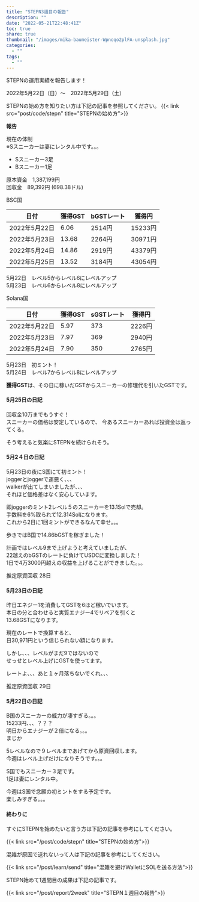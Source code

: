```yaml
---
title: "STEPN3週目の報告"
description: ""
date: "2022-05-21T22:48:41Z"
toc: true
share: true
thumbnail: "/images/mika-baumeister-Wpnoqo2plFA-unsplash.jpg"
categories:
  - ""
tags:
  - ""
---
```


STEPNの運用実績を報告します！

2022年5月22日（日）〜　2022年5月29日（土）

STEPNの始め方を知りたい方は下記の記事を参照してください。
{{< link src="post/code/stepn" title="STEPNの始め方">}}

<!--more-->

**報告**  

現在の体制  
※Sスニーカーは妻にレンタル中です。。。   
- Sスニーカー3足  
- Bスニーカー1足  

原本資金　1,387,199円  
回収金　89,392円 (698.38ドル)

BSC国

|  日付  | 獲得GST | bGSTレート | 獲得円 |
| ---- | ---- | ---- | ---- | 
| 2022年5月22日 | 6.06 | 2514円 | 15233円 |
| 2022年5月23日 | 13.68 | 2264円 | 30971円 |
| 2022年5月24日 | 14.86 | 2919円 | 43379円 | 
| 2022年5月25日 | 13.52 | 3184円 | 43054円 |

5月22日　レベル5からレベル6にレベルアップ  
5月23日　レベル6からレベル8にレベルアップ

Solana国

|  日付  | 獲得GST | sGSTレート | 獲得円 |
| ---- | ---- | ---- | ---- | 
| 2022年5月22日 | 5.97 | 373 | 2226円 | 
| 2022年5月23日 | 7.97 | 369 | 2940円 |
| 2022年5月24日 | 7.90 | 350 | 2765円 |

5月23日　初ミント！  
5月24日　レベル7からレベル8にレベルアップ  

**獲得GST**は、その日に稼いだGSTからスニーカーの修理代を引いたGSTです。

#### 5月25日の日記

回収金10万までもうすぐ！  
スニーカーの価格は安定しているので、
今あるスニーカーあれば投資金は返ってくる。  

そう考えると気楽にSTEPNを続けられそう。  

#### 5月2４日の日記

5月23日の夜にS国にて初ミント！    
joggerとjoggerで運悪く、、、  
walkerが出てしまいましたが、、、  
それほど価格差はなく安心しています。

即joggerのミント2レベル５のスニーカーを13.1Solで売却。  
手数料を6%取られて12.314Solになります。  
これから2日に1回ミントができるなんて幸せ。。。  

歩きではB国で14.86bGSTを稼ぎました！  

計画ではレベル9まで上げようと考えていましたが、  
22越えのbGSTのレートに負けてUSDCに変換しました！    
1日で4万3000円越えの収益を上げることができました。。。 

推定原資回収 28日

#### 5月23日の日記

昨日エネジー1を消費してGSTを6ほど稼いでいます。    
本日の分と合わせると実質エナジー4でリペアを引くと  
13.68GSTになります。  
  
現在のレートで換算すると、  
日30,971円という信じられない額になります。
  
しかし、、、レベルがまだ9ではないので  
せっせとレベル上げにGSTを使ってます。

レートよ、、、あと１ヶ月落ちないでくれ、、、  

推定原資回収 29日

#### 5月22日の日記

B国のスニーカーの威力が凄すぎる。。。    
15233円、、、？？？  
明日からエナジーが２倍になる。。。  
まじか  

5レベルなので９レベルまであげてから原資回収します。  
今週はレベル上げだけになりそうです。。。  

S国でもスニーカー３足です。  
1足は妻にレンタル中。

今週はS国で念願の初ミントをする予定です。  
楽しみすぎる。。。  

#### 終わりに

すぐにSTEPNを始めたいと言う方は下記の記事を参考にしてください。

{{< link src="/post/code/stepn" title="STEPNの始め方">}}

混雑が原因で送れないって人は下記の記事を参考にしてください。

{{< link src="/post/learn/send" title="混雑を避けWalletにSOLを送る方法">}}

STEPN始めて1週間目の成果は下記の記事です。

{{< link src="/post/report/2week" title="STEPN１週目の報告">}}
  


